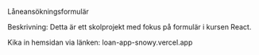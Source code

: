 Låneansökningsformulär

Beskrivning: 
Detta är ett skolprojekt med fokus på formulär i kursen React. 

Kika in hemsidan via länken: loan-app-snowy.vercel.app

